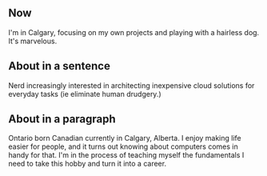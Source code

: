 ## Now

I'm in Calgary, focusing on my own projects and playing with a hairless dog. It's marvelous. 

## About in a sentence

Nerd increasingly interested in architecting inexpensive cloud solutions for everyday tasks (ie eliminate human drudgery.) 

## About in a paragraph

Ontario born Canadian currently in Calgary, Alberta. I enjoy making life easier for people, and it turns out knowing about computers comes in handy for that. I'm in the process of teaching myself the fundamentals I need to take this hobby and turn it into a career. 

<!--
**6vx/6vx** is a ✨ _special_ ✨ repository because its `README.md` (this file) appears on your GitHub profile.

Here are some ideas to get you started:

- 🔭 I’m currently working on ...
- 🌱 I’m currently learning ...
- 👯 I’m looking to collaborate on ...
- 🤔 I’m looking for help with ...
- 💬 Ask me about ...
- 📫 How to reach me: ...
- 😄 Pronouns: ...
- ⚡ Fun fact: ...
-->
